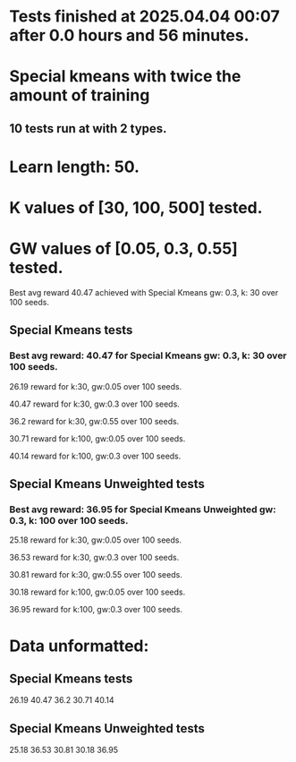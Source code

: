 # Tests finished at 2025.04.04 00:07 after 0.0 hours and 56 minutes.
# Special kmeans with twice the amount of training
## 10 tests run at with 2 types.
# Learn length: 50.
# K values of [30, 100, 500] tested.
# GW values of [0.05, 0.3, 0.55] tested.

Best avg reward 40.47 achieved with Special Kmeans gw: 0.3, k: 30 over 100 seeds.


## Special Kmeans tests
### Best avg reward: 40.47 for Special Kmeans gw: 0.3, k: 30 over 100 seeds.

26.19 reward for k:30, gw:0.05 over 100 seeds.

40.47 reward for k:30, gw:0.3 over 100 seeds.

36.2 reward for k:30, gw:0.55 over 100 seeds.

30.71 reward for k:100, gw:0.05 over 100 seeds.

40.14 reward for k:100, gw:0.3 over 100 seeds.


## Special Kmeans Unweighted tests
### Best avg reward: 36.95 for Special Kmeans Unweighted gw: 0.3, k: 100 over 100 seeds.

25.18 reward for k:30, gw:0.05 over 100 seeds.

36.53 reward for k:30, gw:0.3 over 100 seeds.

30.81 reward for k:30, gw:0.55 over 100 seeds.

30.18 reward for k:100, gw:0.05 over 100 seeds.

36.95 reward for k:100, gw:0.3 over 100 seeds.


# Data unformatted:



## Special Kmeans tests
26.19
40.47
36.2
30.71
40.14

## Special Kmeans Unweighted tests
25.18
36.53
30.81
30.18
36.95
